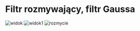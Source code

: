 # Filtr rozmywający, filtr Gaussa

![widok](https://user-images.githubusercontent.com/80594097/117070682-633d6180-ad2e-11eb-9113-a944e39262fb.jpg)
![widok1](https://user-images.githubusercontent.com/80594097/117070690-646e8e80-ad2e-11eb-84ab-d74a6fcc0800.jpg)
![rozmycie](https://user-images.githubusercontent.com/80594097/117070711-6b959c80-ad2e-11eb-86ef-e68d561ce2d1.jpg)
